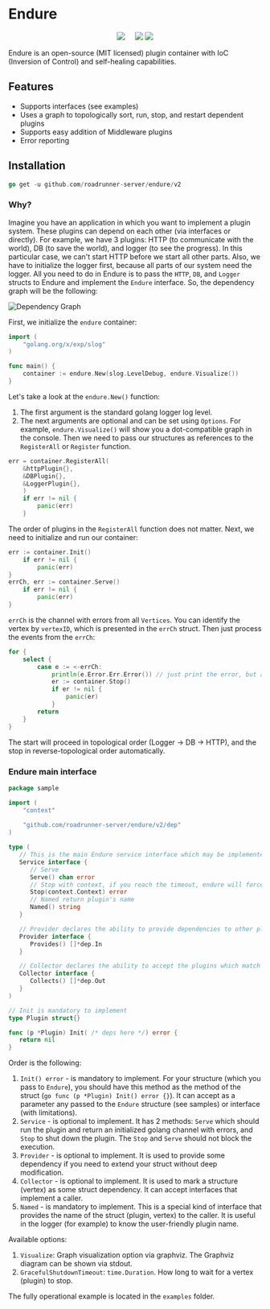 # Endure

<p align="center">
 <a href="https://pkg.go.dev/github.com/roadrunner-server/endure/v2?tab=doc"><img src="https://godoc.org/github.com/roadrunner-server/endure/v2?status.svg"></a>
 <a href="https://github.com/roadrunner-server/endure/actions"><img src="https://github.com/roadrunner-server/endure/workflows/Linux/badge.svg" alt=""></a>
 <a href="https://github.com/roadrunner-server/endure/actions"><img src="https://github.com/roadrunner-server/endure/workflows/macOS/badge.svg" alt=""></a>
 <a href="https://github.com/roadrunner-server/endure/actions"><img src="https://github.com/roadrunner-server/endure/workflows/Windows/badge.svg" alt=""></a>
 <a href="https://github.com/roadrunner-server/endure/actions"><img src="https://github.com/roadrunner-server/endure/workflows/Linters/badge.svg" alt=""></a>
 <a href="https://codecov.io/gh/roadrunner-server/endure"><img src="https://codecov.io/gh/roadrunner-server/endure/branch/master/graph/badge.svg?token=itNaiZ6ALN"/></a>
 <a href="https://discord.gg/spiralphp"><img src="https://img.shields.io/badge/discord-chat-magenta.svg"></a>
</p>

Endure is an open-source (MIT licensed) plugin container with IoC (Inversion of Control) and self-healing capabilities.

## Features

- Supports interfaces (see examples)
- Uses a graph to topologically sort, run, stop, and restart dependent plugins
- Supports easy addition of Middleware plugins
- Error reporting

## Installation

```go
go get -u github.com/roadrunner-server/endure/v2
```


### Why?

Imagine you have an application in which you want to implement a plugin system. These plugins can depend on each other (via interfaces or directly). For example, we have 3 plugins: HTTP (to communicate with the world), DB (to save the world), and logger (to see the progress). In this particular case, we can't start HTTP before we start all other parts. Also, we have to initialize the logger first, because all parts of our system need the logger. All you need to do in Endure is to pass the `HTTP`, `DB`, and `Logger` structs to Endure and implement the `Endure` interface. So, the dependency graph will be the following:

![Dependency Graph](https://github.com/roadrunner-server/endure/blob/master/images/graph.png)

First, we initialize the `endure` container:

```go
import (
    "golang.org/x/exp/slog"
)

func main() {
    container := endure.New(slog.LevelDebug, endure.Visualize())
}
```

Let's take a look at the `endure.New()` function:

1. The first argument is the standard golang logger log level.
2. The next arguments are optional and can be set using `Options`. For example, `endure.Visualize()` will show you a dot-compatible graph in the console. Then we need to pass our structures as references to the `RegisterAll` or `Register` function.


```go
err = container.RegisterAll(
    &httpPlugin{},
    &DBPlugin{},
    &LoggerPlugin{},
	)
    if err != nil {
        panic(err)
    }
```

The order of plugins in the `RegisterAll` function does not matter.
Next, we need to initialize and run our container:


```go
err := container.Init()
    if err != nil {
        panic(err)
}
errCh, err := container.Serve()
    if err != nil {
    	panic(err)
}
```


`errCh` is the channel with errors from all `Vertices`. You can identify the vertex by `vertexID`, which is presented in the `errCh` struct. Then just process the events from the `errCh`:

```go
for {
    select {
        case e := <-errCh:
            println(e.Error.Err.Error()) // just print the error, but actually error processing could be there
            er := container.Stop()
            if er != nil {
                panic(er)
            }
        return
    }
}
```

The start will proceed in topological order (Logger -> DB -> HTTP), and the stop in reverse-topological order automatically.

### Endure main interface

```go
package sample

import (
	"context"
	
	"github.com/roadrunner-server/endure/v2/dep"
)

type (
   // This is the main Endure service interface which may be implemented to Start (Serve) and Stop plugin (OPTIONAL)
   Service interface {
      // Serve
      Serve() chan error
      // Stop with context, if you reach the timeout, endure will force the exit via context deadline
      Stop(context.Context) error
      // Named return plugin's name
      Named() string
   }

   // Provider declares the ability to provide dependencies to other plugins (OPTIONAL)
   Provider interface {
      Provides() []*dep.In
   }

   // Collector declares the ability to accept the plugins which match the provided method signature (OPTIONAL)
   Collector interface {
      Collects() []*dep.Out
   }
)

// Init is mandatory to implement
type Plugin struct{}

func (p *Plugin) Init( /* deps here */) error {
   return nil
}
```

Order is the following:

1. `Init() error` - is mandatory to implement. For your structure (which you pass to `Endure`), you should have this method as the method of the struct (```go func (p *Plugin) Init() error {}```). It can accept as a parameter any passed to the `Endure` structure (see samples) or interface (with limitations).
2. `Service` - is optional to implement. It has 2 methods: `Serve` which should run the plugin and return an initialized golang channel with errors, and `Stop` to shut down the plugin. The `Stop` and `Serve` should not block the execution.
3. `Provider` - is optional to implement. It is used to provide some dependency if you need to extend your struct without deep modification.
4. `Collector` - is optional to implement. It is used to mark a structure (vertex) as some struct dependency. It can accept interfaces that implement a caller.
5. `Named` - is mandatory to implement. This is a special kind of interface that provides the name of the struct (plugin, vertex) to the caller. It is useful in the logger (for example) to know the user-friendly plugin name.

Available options:
1. `Visualize`: Graph visualization option via graphviz. The Graphviz diagram can be shown via stdout.
2. `GracefulShutdownTimeout`: `time.Duration`. How long to wait for a vertex (plugin) to stop.

The fully operational example is located in the `examples` folder.

